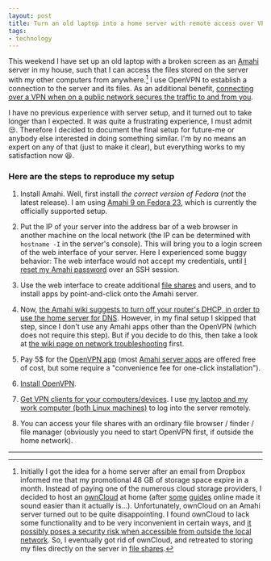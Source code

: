 ```yaml
---
layout: post
title: Turn an old laptop into a home server with remote access over VPN 
tags:
- technology
---
```


This weekend I have set up an old laptop with a broken screen as an [Amahi](https://www.amahi.org/) server in my house, such that I can access the files stored on the server with my other computers from anywhere.[^1] I use OpenVPN to establish a connection to the server and its files. As an additional benefit, [connecting over a VPN when on a public network secures the traffic to and from you](https://www.expressvpn.com/internet-privacy/guides/vpn-security-work/).

I have no previous experience with server setup, and it turned out to take longer than I expected. It was quite a frustrating experience, I must admit :unamused:. Therefore I decided to document the final setup for future-me or anybody else interested in doing something similar. I'm by no means an expert on any of that (just to make it clear), but everything works to my satisfaction now :satisfied:.

### Here are the steps to reproduce my setup


1. Install Amahi. Well, first install *the correct version of Fedora* (_not_ the latest release). I am using [Amahi 9 on Fedora 23](https://wiki.amahi.org/index.php/Amahi_9_Install), which is currently the officially supported setup.

2. Put the IP of your server into the address bar of a web browser in another machine on the local network (the IP can be determined with `hostname -I` in the server's console). This will bring you to a login screen of the web interface of your server.
Here I experienced some buggy behavior: The web interface would not accept my credentials, until [I reset my Amahi password](https://wiki.amahi.org/index.php/Reset_Amahi_Password) over an SSH session.

3. Use the web interface to create additional [file shares](https://wiki.amahi.org/index.php/Storage_and_file_sharing#Step_2:_Create_Shares) and users, and to install apps by point-and-click onto the Amahi server.

3. Now, [the Amahi wiki suggests to turn off your router's DHCP, in order to use the home server for DNS](https://wiki.amahi.org/index.php/Transition_to_Amahi). However, in my final setup I skipped that step, since I don't use any Amahi apps other than the OpenVPN (which does not require this step). But if you decide to do this, then take a look at [the wiki page on network troubleshooting](https://wiki.amahi.org/index.php/Network_troubleshooting) first.

4. Pay 5$ for the [OpenVPN app](https://www.amahi.org/apps/openvpn) (most [Amahi server apps](https://www.amahi.org/apps) are offered free of cost, but some require a "convenience fee for one-click installation"). 

4. [Install OpenVPN](https://wiki.amahi.org/index.php/OpenVPN). 

5. [Get VPN clients for your computers/devices](https://wiki.amahi.org/index.php/OpenVPN_clients). I use [my laptop and my work computer (both Linux machines)](https://wiki.amahi.org/index.php/VPNLinux) to log into the server remotely.

6. You can access your file shares with an ordinary file browser / finder / file manager (obviously you need to start OpenVPN first, if outside the home network).

---------------------

   [^1]: Initially I got the idea for a home server after an email from Dropbox informed me that my promotional 48 GB of storage space expire in a month. Instead of paying one of the numerous cloud storage providers, I decided to host an [ownCloud](https://owncloud.com/) at home (after [some](http://lifehacker.com/5993596/how-to-set-up-your-own-private-cloud-storage-service-in-five-minutes-with-owncloud) [guides](http://lifehacker.com/turn-an-old-pc-into-a-nas-vpn-media-streamer-and-mor-1516484110) online made it sound easier than it actually is...). Unfortunately, ownCloud on an Amahi server turned out to be quite disappointing. I found ownCloud to lack some functionality and to be very inconvenient in certain ways, and [it possibly poses a security risk when accessible from outside the local network](https://forums.amahi.org/viewtopic.php?t=4956). So, I eventually got rid of ownCloud, and retreated to storing my files directly on the server in [file shares](https://wiki.amahi.org/index.php/Storage_and_file_sharing#Step_2:_Create_Shares).
